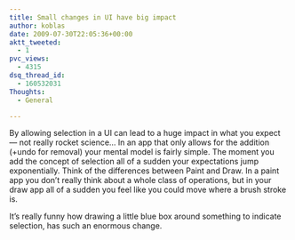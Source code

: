 ```yaml
---
title: Small changes in UI have big impact
author: koblas
date: 2009-07-30T22:05:36+00:00
aktt_tweeted:
  - 1
pvc_views:
  - 4315
dsq_thread_id:
  - 160532031
Thoughts:
  - General

---
```

By allowing selection in a UI can lead to a huge impact in what you expect &#8212; not really rocket science&#8230; In an app that only allows for the addition (+undo for removal) your mental model is fairly simple. The moment you add the concept of selection all of a sudden your expectations jump exponentially. Think of the differences between Paint and Draw. In a paint app you don&#8217;t really think about a whole class of operations, but in your draw app all of a sudden you feel like you could move where a brush stroke is.

It&#8217;s really funny how drawing a little blue box around something to indicate selection, has such an enormous change.
